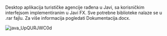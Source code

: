 Desktop aplikacija turističke agencije rađena u Javi, sa korisničkim interfejsom implementiranim u Javi FX.
Sve potrebne biblioteke nalaze se u .rar fajlu.
Za više informacija pogledati Dokumentacija.docx.

![java_UpQURJWC0d](https://user-images.githubusercontent.com/62745467/114452087-55396c80-9bd8-11eb-8426-afb4c4c62780.png)
